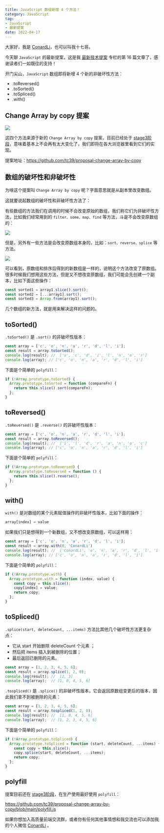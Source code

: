 ```yaml
---
title: JavaScript 数组新增 4 个方法！
category: JavaScript
tag: 
- JavaScript
- 最新提案
date: 2022-04-17	
---
```


大家好，我是 [ConardLi](https://mp.weixin.qq.com/s?__biz=Mzk0MDMwMzQyOA==&mid=2247493407&idx=1&sn=41b8782a3bdc75b211206b06e1929a58&chksm=c2e11234f5969b22a0d7fd50ec32be9df13e2caeef186b30b5d653836b0725def8ccd58a56cf#rd)，也可以叫我十七哥。


今天聊 `JavaScript` 的最新提案，这是我 [最新技术提案](https://mp.weixin.qq.com/mp/appmsgalbum?__biz=Mzk0MDMwMzQyOA==&action=getalbum&album_id=2160512849633148933#wechat_redirect) 专栏的第 16 篇文章了，感谢读者们一如既往的支持！

开门尖山，`JavaScript` 数组即将新增 4 个新的非破坏性方法：

- .toReversed()
- .toSorted()
- .toSpliced()
- .with()


## Change Array by copy 提案



![](https://p3-juejin.byteimg.com/tos-cn-i-k3u1fbpfcp/da258310464f4b5ca894cd8f3759e039~tplv-k3u1fbpfcp-zoom-1.image)

这四个方法来源于新的 `Change Array by copy` 提案，目前已经处于 [stage3阶段](https://mp.weixin.qq.com/s?__biz=Mzk0MDMwMzQyOA==&mid=2247490745&idx=1&sn=10e1de133640bfb9978a8a65b4f09d8b&chksm=c2e2e992f595608411dafd9cfb7f0bc3ac2cf70e100a56bf1565d21c5bbe1b751e805a47fa5d&token=1966800687&lang=zh_CN#rd)，意味着基本上不会再有太大变化了，我们即将在各大浏览器里看到它们的实现。

提案地址：https://github.com/tc39/proposal-change-array-by-copy


## 数组的破坏性和非破坏性

为啥这个提案叫 `Change Array by copy` 呢？字面意思就是从副本里改变数组。

这就要说起数组的破坏性和非破坏性方法了：

有些数组的方法我们在调用的时候不会改变原始的数组，我们称它们为非破坏性方法，比如我们经常用到的 `filter、some、map、find` 等方法，斗是不会改变原数组的：


![](https://p3-juejin.byteimg.com/tos-cn-i-k3u1fbpfcp/9858e1be06d64c00998921c4d2acc137~tplv-k3u1fbpfcp-zoom-1.image)

但是，另外有一些方法是会改变原数组本身的，比如：`sort、reverse、splice` 等方法。 


![](https://p3-juejin.byteimg.com/tos-cn-i-k3u1fbpfcp/8f88b6c4c9f04482ac65313473d37fdd~tplv-k3u1fbpfcp-zoom-1.image)

可以看到，原数组和排序后得到的新数组是一样的，说明这个方法改变了原数组。很多时候我们想用这些方法，但是又不想改变原数组，我们可能会先创建一个副本，比如下面这些操作：

```js
const sorted1 = array1.slice().sort();
const sorted2 = [...array1].sort();
const sorted3 = Array.from(array1).sort();
```

几个数组的新方法，就是用来解决这样的问题的。

## toSorted()

`.toSorted()` 是 `.sort()` 的非破坏性版本：

```js
const array = ['c', 'o', 'n', 'a', 'r', 'd', 'l', 'i'];
const result = array.toSorted();
console.log(result); //  ['a', 'c', 'd', 'i', 'l', 'n', 'o', 'r']
console.log(array); // ['c', 'o', 'n', 'a', 'r', 'd', 'l', 'i']
```

下面是个简单的 `polyfill`：

```js
if (!Array.prototype.toSorted) {
  Array.prototype.toSorted = function (compareFn) {
    return this.slice().sort(compareFn);
  };
}

```

## toReversed()

`.toReversed()` 是 `.reverse()` 的非破坏性版本：

```js
const array = ['c', 'o', 'n', 'a', 'r', 'd', 'l', 'i'];
const result = array.toReversed();
console.log(result); //  ['i', 'l', 'd', 'r', 'a', 'n', 'o', 'c']
console.log(array); // ['c', 'o', 'n', 'a', 'r', 'd', 'l', 'i']
```

下面是个简单的 `polyfill`：

```js
if (!Array.prototype.toReversed) {
  Array.prototype.toReversed = function () {
    return this.slice().reverse();
  };
}
```

## with()

`with()` 是对数组的某个元素赋值操作的非破坏性版本，比如下面的操作：

```js
array[index] = value
```

如果我们只是想得到一个新数组，又不想改变原数组，可以这样用：

```js
const array = ['c', 'o', 'n', 'a', 'r', 'd', 'l', 'i'];
const result = array.with(0, 'ConardLi')
console.log(result); //  ['ConardLi', 'o', 'n', 'a', 'r', 'd', 'l', 'i'];
console.log(array); // ['c', 'o', 'n', 'a', 'r', 'd', 'l', 'i']
```

下面是个简单的 `polyfill`：

```js
if (!Array.prototype.with) {
  Array.prototype.with = function (index, value) {
    const copy = this.slice();
    copy[index] = value;
    return copy;
  };
}
```


## toSpliced()

`.splice(start, deleteCount, ...items)` 方法比其他几个破坏性方法更复杂点：

- 它从 start 开始删除 deleteCount 个元素 ；
- 然后把 items 插入到被删除的位置；
- 最后返回已删除的元素。

```js
const array = [1, 2, 3, 4, 5, 6];
const result = array.splice(1, 2, 0);
console.log(result); //  [2, 3]
console.log(array);  // [1, 0, 4, 5, 6]
```

`.tospliced()` 是 ``.splice()`` 的非破坏性版本，它会返回原数组变更后的版本，因此我们拿不到被删除的元素：

```js
const array = [1, 2, 3, 4, 5, 6];
const result = array.tospliced(1, 2, 0);
console.log(result); //  [1, 0, 4, 5, 6]
console.log(array);  // [1, 2, 3, 4, 5, 6]
```

下面是个简单的 `polyfill`：

```js
if (!Array.prototype.toSpliced) {
  Array.prototype.toSpliced = function (start, deleteCount, ...items) {
    const copy = this.slice();
    copy.splice(start, deleteCount, ...items);
    return copy;
  };
}
```

## polyfill

提案目前还在 [stage3阶段](https://mp.weixin.qq.com/s?__biz=Mzk0MDMwMzQyOA==&mid=2247490745&idx=1&sn=10e1de133640bfb9978a8a65b4f09d8b&chksm=c2e2e992f595608411dafd9cfb7f0bc3ac2cf70e100a56bf1565d21c5bbe1b751e805a47fa5d&token=1966800687&lang=zh_CN#rd)，在生产使用最好使用 `polyfill`：

https://github.com/tc39/proposal-change-array-by-copy/blob/main/polyfill.js


如果你想加入高质量前端交流群，或者你有任何其他事情想和我交流也可以添加我的个人微信 [ConardLi](https://mp.weixin.qq.com/s?__biz=Mzk0MDMwMzQyOA==&mid=2247493407&idx=1&sn=41b8782a3bdc75b211206b06e1929a58&chksm=c2e11234f5969b22a0d7fd50ec32be9df13e2caeef186b30b5d653836b0725def8ccd58a56cf#rd) 。
